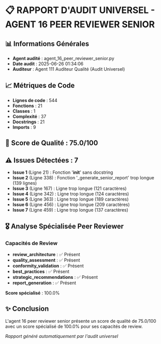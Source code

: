 # 📋 RAPPORT D'AUDIT UNIVERSEL - AGENT 16 PEER REVIEWER SENIOR

## 📊 Informations Générales
- **Agent audité** : agent_16_peer_reviewer_senior.py
- **Date audit** : 2025-06-26 01:34:06
- **Auditeur** : Agent 111 Auditeur Qualité (Audit Universel)

## 📈 Métriques de Code
- **Lignes de code** : 544
- **Fonctions** : 21
- **Classes** : 1
- **Complexité** : 37
- **Docstrings** : 21
- **Imports** : 9

## 🎯 Score de Qualité : 75.0/100

## ⚠️ Issues Détectées : 7
- **Issue 1** (Ligne 21) : Fonction '__init__' sans docstring
- **Issue 2** (Ligne 338) : Fonction '_generate_senior_report' trop longue (139 lignes)
- **Issue 3** (Ligne 167) : Ligne trop longue (121 caractères)
- **Issue 4** (Ligne 342) : Ligne trop longue (124 caractères)
- **Issue 5** (Ligne 363) : Ligne trop longue (189 caractères)
- **Issue 6** (Ligne 456) : Ligne trop longue (209 caractères)
- **Issue 7** (Ligne 459) : Ligne trop longue (137 caractères)

## 🎖️ Analyse Spécialisée Peer Reviewer

### Capacités de Review
- **review_architecture** : ✅ Présent
- **quality_assessment** : ✅ Présent
- **conformity_validation** : ✅ Présent
- **best_practices** : ✅ Présent
- **strategic_recommendations** : ✅ Présent
- **report_generation** : ✅ Présent

**Score spécialisé** : 100.0%

## ✨ Conclusion
L'agent 16 peer reviewer senior présente un score de qualité de 75.0/100 avec un score spécialisé de 100.0% pour ses capacités de review.

*Rapport généré automatiquement par l'audit universel*
